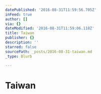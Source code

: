 ```yaml
---
datePublished: '2016-08-31T11:59:56.705Z'
inFeed: true
author: []
via: {}
dateModified: '2016-08-31T11:59:06.118Z'
title: Taiwan
publisher: {}
description: ''
starred: false
sourcePath: _posts/2016-08-31-taiwan.md
_type: Blurb

---
```

# Taiwan
